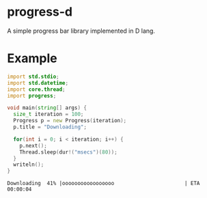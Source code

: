 # progress-d

A simple progress bar library implemented in D lang.

# Example

```d
import std.stdio;
import std.datetime;
import core.thread;
import progress;

void main(string[] args) {
  size_t iteration = 100;
  Progress p = new Progress(iteration);
  p.title = "Downloading";

  for(int i = 0; i < iteration; i++) {
    p.next();
    Thread.sleep(dur!("msecs")(80));
  }
  writeln();
}
```

```
Downloading  41% |ooooooooooooooooo                       | ETA 00:00:04
```
